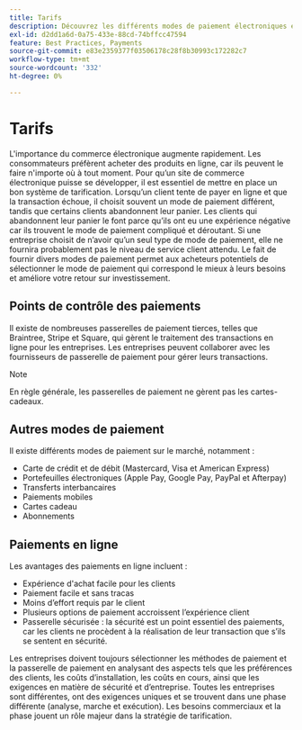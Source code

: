 ```yaml
---
title: Tarifs
description: Découvrez les différents modes de paiement électroniques et les avantages des paiements en ligne en général.
exl-id: d2dd1a6d-0a75-433e-88cd-74bffcc47594
feature: Best Practices, Payments
source-git-commit: e83e2359377f03506178c28f8b30993c172282c7
workflow-type: tm+mt
source-wordcount: '332'
ht-degree: 0%

---
```


# Tarifs

L&#39;importance du commerce électronique augmente rapidement. Les consommateurs préfèrent acheter des produits en ligne, car ils peuvent le faire n&#39;importe où à tout moment. Pour qu’un site de commerce électronique puisse se développer, il est essentiel de mettre en place un bon système de tarification. Lorsqu’un client tente de payer en ligne et que la transaction échoue, il choisit souvent un mode de paiement différent, tandis que certains clients abandonnent leur panier. Les clients qui abandonnent leur panier le font parce qu’ils ont eu une expérience négative car ils trouvent le mode de paiement compliqué et déroutant. Si une entreprise choisit de n’avoir qu’un seul type de mode de paiement, elle ne fournira probablement pas le niveau de service client attendu. Le fait de fournir divers modes de paiement permet aux acheteurs potentiels de sélectionner le mode de paiement qui correspond le mieux à leurs besoins et améliore votre retour sur investissement.

## Points de contrôle des paiements

Il existe de nombreuses passerelles de paiement tierces, telles que Braintree, Stripe et Square, qui gèrent le traitement des transactions en ligne pour les entreprises. Les entreprises peuvent collaborer avec les fournisseurs de passerelle de paiement pour gérer leurs transactions.

>[!NOTE]
>
>En règle générale, les passerelles de paiement ne gèrent pas les cartes-cadeaux.

## Autres modes de paiement

Il existe différents modes de paiement sur le marché, notamment :

- Carte de crédit et de débit (Mastercard, Visa et American Express)
- Portefeuilles électroniques (Apple Pay, Google Pay, PayPal et Afterpay)
- Transferts interbancaires
- Paiements mobiles
- Cartes cadeau
- Abonnements

## Paiements en ligne

Les avantages des paiements en ligne incluent :

- Expérience d&#39;achat facile pour les clients
- Paiement facile et sans tracas
- Moins d’effort requis par le client
- Plusieurs options de paiement accroissent l’expérience client
- Passerelle sécurisée : la sécurité est un point essentiel des paiements, car les clients ne procèdent à la réalisation de leur transaction que s’ils se sentent en sécurité.

Les entreprises doivent toujours sélectionner les méthodes de paiement et la passerelle de paiement en analysant des aspects tels que les préférences des clients, les coûts d’installation, les coûts en cours, ainsi que les exigences en matière de sécurité et d’entreprise. Toutes les entreprises sont différentes, ont des exigences uniques et se trouvent dans une phase différente (analyse, marche et exécution). Les besoins commerciaux et la phase jouent un rôle majeur dans la stratégie de tarification.
